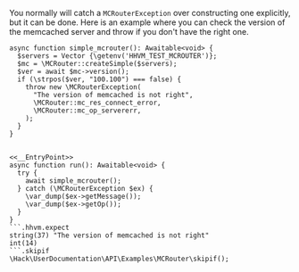 You normally will catch a `MCRouterException` over constructing one explicitly, but it can be done. Here is an example where you can check the version of the memcached server and throw if you don't have the right one.

```basic-usage.hack
async function simple_mcrouter(): Awaitable<void> {
  $servers = Vector {\getenv('HHVM_TEST_MCROUTER')};
  $mc = \MCRouter::createSimple($servers);
  $ver = await $mc->version();
  if (\strpos($ver, "100.100") === false) {
    throw new \MCRouterException(
      "The version of memcached is not right",
      \MCRouter::mc_res_connect_error,
      \MCRouter::mc_op_servererr,
    );
  }
}


<<__EntryPoint>>
async function run(): Awaitable<void> {
  try {
    await simple_mcrouter();
  } catch (\MCRouterException $ex) {
    \var_dump($ex->getMessage());
    \var_dump($ex->getOp());
  }
}
```.hhvm.expect
string(37) "The version of memcached is not right"
int(14)
```.skipif
\Hack\UserDocumentation\API\Examples\MCRouter\skipif();
```
